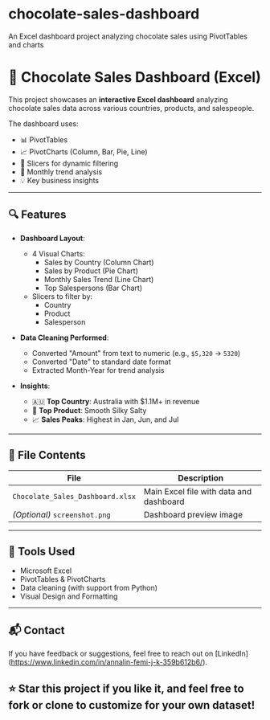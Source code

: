 # chocolate-sales-dashboard
An Excel dashboard project analyzing chocolate sales using PivotTables and charts
# 🍫 Chocolate Sales Dashboard (Excel)

This project showcases an **interactive Excel dashboard** analyzing chocolate sales data across various countries, products, and salespeople.

The dashboard uses:
- 📊 PivotTables
- 📈 PivotCharts (Column, Bar, Pie, Line)
- 🎯 Slicers for dynamic filtering
- 📅 Monthly trend analysis
- 💡 Key business insights

---

## 🔍 Features

- **Dashboard Layout**:
  - 4 Visual Charts:
    - Sales by Country (Column Chart)
    - Sales by Product (Pie Chart)
    - Monthly Sales Trend (Line Chart)
    - Top Salespersons (Bar Chart)
  - Slicers to filter by:
    - Country
    - Product
    - Salesperson

- **Data Cleaning Performed**:
  - Converted "Amount" from text to numeric (e.g., `$5,320` → `5320`)
  - Converted "Date" to standard date format
  - Extracted Month-Year for trend analysis

- **Insights**:
  - 🇦🇺 **Top Country**: Australia with $1.1M+ in revenue  
  - 🍫 **Top Product**: Smooth Silky Salty  
  - 📈 **Sales Peaks**: Highest in Jan, Jun, and Jul

---

## 📁 File Contents

| File                          | Description                              |
|------------------------------|------------------------------------------|
| `Chocolate_Sales_Dashboard.xlsx` | Main Excel file with data and dashboard |
| *(Optional)* `screenshot.png`    | Dashboard preview image                 |

---

## 💼 Tools Used

- Microsoft Excel
- PivotTables & PivotCharts
- Data cleaning (with support from Python)
- Visual Design and Formatting

---


## 📬 Contact

If you have feedback or suggestions, feel free to reach out on [LinkedIn]
(https://www.linkedin.com/in/annalin-femi-j-k-359b612b6/).


## ⭐️ Star this project if you like it, and feel free to fork or clone to customize for your own dataset!
